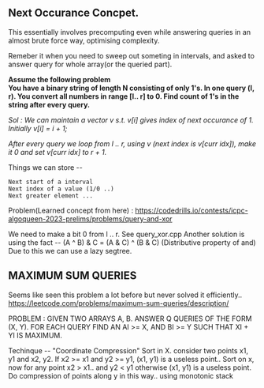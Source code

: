 ## Next Occurance Concpet.
This essentially involves precomputing even while answering queries in an almost brute force way, optimising complexity.

Remeber it when you need to sweep out someting in intervals, and asked to answer query for whole array(or the queried part).

<b>Assume the following problem  
You have a binary string of length N consisting of only 1's. In one query (l, r). You convert all numbers in range [l.. r] to 0. Find count of 1's in the string after every query. </b>

<i>
Sol : We can maintain a vector v s.t. v[i] gives index of next occurance of 1. Initially v[i] = i + 1;

After every query we loop from l .. r, using v (next index is v[curr idx]), make it 0 and set v[curr idx] to r + 1.

</i>

Things we can store -- 

    Next start of a interval
    Next index of a value (1/0 ..)
    Next greater element ...

Problem(Learned concept from here) : https://codedrills.io/contests/icpc-algoqueen-2023-prelims/problems/query-and-xor

We need to make a bit 0 from l .. r. See query_xor.cpp
Another solution is using the fact -- (A ^ B) & C = (A & C) ^ (B & C) (Distributive property of and)
Due to this we can use a lazy segtree.

## MAXIMUM SUM QUERIES

Seems like seen this problem a lot before but never solved it efficiently..
https://leetcode.com/problems/maximum-sum-queries/description/

PROBLEM : GIVEN TWO ARRAYS A, B. ANSWER Q QUERIES OF THE FORM (X, Y). FOR EACH QUERY FIND AN AI >= X, AND BI >= Y SUCH THAT XI + YI IS MAXIMUM.

Techinque -- "Coordinate Compression"
Sort in X.
consider two points x1, y1 and x2, y2. If x2 >= x1 and y2 >= y1, (x1, y1) is a useless point..
Sort on x, now for any point x2 > x1.. and y2 < y1 otherwise (x1, y1) is a useless point.
Do compression of points along y in this way.. using monotonic stack


